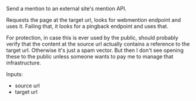 Send a mention to an external site's mention API.

Requests the page at the target url, looks for webmention endpoint and uses it. Failing that, it looks for a pingback endpoint and uses that.

For protection, in case this is ever used by the public, should probably verify that the content at the source url actually contains a reference to the target url. Otherwise it's just a spam vector. But then I don't see opening these to the public unless someone wants to pay me to manage that infrastructure.

Inputs:
- source url
- target url

